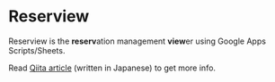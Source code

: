 # Reserview
Reserview is the **reserv**ation management **view**er using Google Apps Scripts/Sheets.

Read [Qiita article](https://qiita.com/blachocolat/items/47d324e91339c60e5397) (written in Japanese) to get more info.
